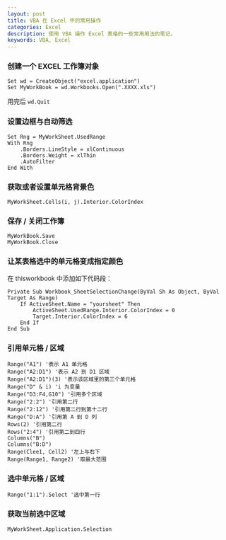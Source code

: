 ```yaml
---
layout: post
title: VBA 在 Excel 中的常用操作
categories: Excel
description: 使用 VBA 操作 Excel 表格的一些常用用法的笔记。
keywords: VBA, Excel
---
```


### 创建一个 EXCEL 工作簿对象

```vbnet
Set wd = CreateObject("excel.application")
Set MyWorkBook = wd.Workbooks.Open(".XXXX.xls")
```

用完后 `wd.Quit`
<!--more-->
### 设置边框与自动筛选

```vbnet
Set Rng = MyWorkSheet.UsedRange
With Rng
    .Borders.LineStyle = xlContinuous
    .Borders.Weight = xlThin
    .AutoFilter
End With
```

### 获取或者设置单元格背景色

```vbnet
MyWorkSheet.Cells(i, j).Interior.ColorIndex
```

### 保存 / 关闭工作簿

```vbnet
MyWorkBook.Save
MyWorkBook.Close
```

### 让某表格选中的单元格变成指定颜色

在 thisworkbook 中添加如下代码段：

```vbnet
Private Sub Workbook_SheetSelectionChange(ByVal Sh As Object, ByVal Target As Range)
    If ActiveSheet.Name = "yoursheet" Then
        ActiveSheet.UsedRange.Interior.ColorIndex = 0
        Target.Interior.ColorIndex = 6
    End If
End Sub
```

### 引用单元格 / 区域

```vbnet
Range("A1") '表示 A1 单元格
Range("A2:D1") '表示 A2 到 D1 区域
Range("A2:D1")(3) '表示该区域里的第三个单元格
Range("D" & i) 'i 为变量
Range("D3:F4,G10") '引用多个区域
Range("2:2") '引用第二行
Range("2:12") '引用第二行到第十二行
Range("D:A") '引用第 A 到 D 列
Rows(2) '引用第二行
Rows("2:4") '引用第二到四行
Columns("B")
Columns("B:D")
Range(Clee1, Cell2) '左上与右下
Range(Range1, Range2) '取最大范围
```

### 选中单元格 / 区域

```vbnet
Range("1:1").Select '选中第一行
```

### 获取当前选中区域

```vbnet
MyWorkSheet.Application.Selection
```
